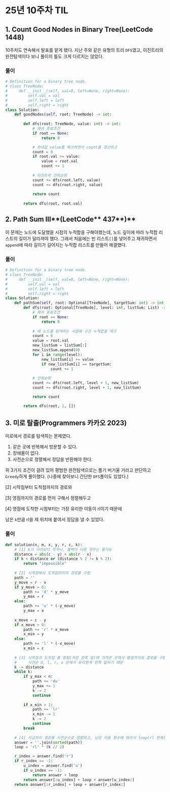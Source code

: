 # 25년 10주차 TIL

## 1. Count Good Nodes in Binary Tree(LeetCode 1448)

10주차도 연속해서 발표를 맡게 됐다. 지난 주와 같은 유형의 트리 `DFS`였고, 이진트리의 완전탐색이다 보니 풀이의 틀도 크게 다르지는 않았다.

### 풀이

```python
# Definition for a binary tree node.
# class TreeNode:
#     def __init__(self, val=0, left=None, right=None):
#         self.val = val
#         self.left = left
#         self.right = right
class Solution:
    def goodNodes(self, root: TreeNode) -> int:
        
        def dfs(root: TreeNode, value: int) -> int:
            # 재귀 종료조건
            if root == None:
                return 0

            # 최대값 value를 체크하면서 count를 갱신하고
            count = 0
            if root.val >= value:
                value = root.val
                count += 1
            
            # 이진트리 전위순회
            count += dfs(root.left, value)
            count += dfs(root.right, value)
        
            return count
            
        return dfs(root, root.val)
```

## 2. Path Sum III**(LeetCode** 437**)**

이 문제는 노드에 도달했을 시점의 누적합을 구해야했는데, 노드 깊이에 따라 누적합 리스트의 길이가 달라져야 했다. 그래서 처음에는 빈 리스트`[]`를 넣어주고 재귀하면서 `append`에 따라 길이가 길어지는 누적합 리스트를 만들어 해결했다.

### 풀이

```python
# Definition for a binary tree node.
# class TreeNode:
#     def __init__(self, val=0, left=None, right=None):
#         self.val = val
#         self.left = left
#         self.right = right
class Solution:
    def pathSum(self, root: Optional[TreeNode], targetSum: int) -> int:
        def dfs(root: Optional[TreeNode], level: int, listSum: List) -> int:
            # 재귀 종료조건
            if root == None:
                return 0
            
            # 매 노드를 탐색하는 시점에 구간 누적합을 체크
            count = 0
            value = root.val
            new_listSum = listSum[:]
            new_listSum.append(0)
            for i in range(level):
                new_listSum[i] += value
                if new_listSum[i] == targetSum:
                    count += 1
            
            # 전위순회
            count += dfs(root.left, level + 1, new_listSum)
            count += dfs(root.right, level + 1, new_listSum)

            return count

        return dfs(root, 1, [])
```

## 3. 미로 탈출(Programmers 카카오 2023)

미로에서 경로를 탐색하는 문제였다.

1. 같은 곳에 반복해서 방문할 수 있다.
2. 장애물이 없다.
3. 사전순으로 정렬해서 정답을 반환해야 한다.

위 3가지 조건이 걸려 있어 평범한 완전탐색으로는 풀기 버거울 거라고 판단하고 `Greedy`하게 풀이했다. (나중에 찾아보니 간단한 `DFS`풀이도 있었다.)

[2] 시작점부터 도착점까지의 경로와

[3] 영점까지의 경로를 먼저 구해서 정렬해두고

[4] 영점에 도착한 시점부터는 가장 유리한 이동이 rl이기 때문에

남은 `k`만큼 rl을 제 위치에 붙여서 정답을 낼 수 있었다.

### 풀이

```python
def solution(n, m, x, y, r, c, k):
    # [1] k가 거리보다 작거나, 홀짝이 다른 경우는 불가능
    distance = abs(c - y) + abs(r - x)
    if k < distance or (distance % 2 != k % 2):
        return "impossible"
    
    # [2] 시작점에서 도착점까지의 경로를 구함
    path = ''
    y_move = r - x
    if y_move > 0:
        path += 'd' * y_move
        y_max = r
    else: 
        path += 'u' * (-y_move)
        y_max = x
    
    x_move = c - y
    if x_move > 0:
        path += 'r' * x_move
        x_min = y
    else: 
        path += 'l' * (-x_move)
        x_min = c
    
    # [3] 시작점과 도착점 중 영점(가장 왼쪽 밑)에 가까운 곳에서 영점까지의 경로를 구함.
    #     사전순 d, l, r, u 순에서 유리한게 왼쪽 밑이기 때문
    k -= distance
    while k:
        if y_max < n: 
            path += 'du'
            y_max += 1
            k -= 2
            continue
        
        if x_min > 1:
            path += 'lr'
            x_min -= 1
            k -= 2
            continue
        break
    
    # [4] 지금까지 경로를 사전순으로 정렬하고, 남은 이동 횟수에 따라서 loop(rl 반복)를 추가함
    answer = ''.join(sorted(path))
    loop = 'rl' * (k // 2)

    r_index = answer.find('r')
    if r_index == -1:
        u_index = answer.find('u')
        if u_index == -1:
            return answer + loop
        return answer[:u_index] + loop + answer[u_index:]
    return answer[:r_index] + loop + answer[r_index:]

```